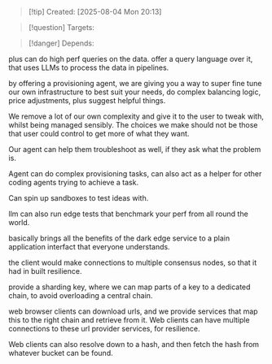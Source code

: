 
>[!tip] Created: [2025-08-04 Mon 20:13]

>[!question] Targets: 

>[!danger] Depends: 

plus can do high perf queries on the data.
offer a query language over it, that uses LLMs to process the data in pipelines.

by offering a provisioning agent, we are giving you a way to super fine tune our own infrastructure to best suit your needs, do complex balancing logic, price adjustments, plus suggest helpful things.

We remove a lot of our own complexity and give it to the user to tweak with, whilst being managed sensibly.  The choices we make should not be those that user could control to get more of what they want.

Our agent can help them troubleshoot as well, if they ask what the problem is.

Agent can do complex provisioning tasks, can also act as a helper for other coding agents trying to achieve a task.

Can spin up sandboxes to test ideas with.

llm can also run edge tests that benchmark your perf from all round the world.

basically brings all the benefits of the dark edge service to a plain application interfact that everyone understands.

the client would make connections to multiple consensus nodes, so that it had in built resilience.

provide a sharding key, where we can map parts of a key to a dedicated chain, to avoid overloading a central chain.

web browser clients can download urls, and we provide services that map this to the right chain and retrieve from it.
Web clients can have multiple connections to these url provider services, for resilience.

Web clients can also resolve down to a hash, and then fetch the hash from whatever bucket can be found.